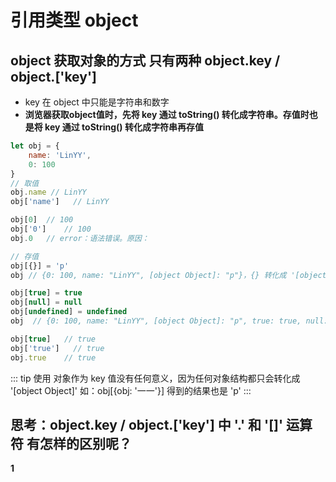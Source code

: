 # 引用类型 object
## object 获取对象的方式 只有两种 object.key / object.['key']
* key 在 object 中只能是字符串和数字
* **浏览器获取object值时，先将 key 通过 toString() 转化成字符串。存值时也是将 key 通过 toString() 转化成字符串再存值**
``` js
let obj = {
    name: 'LinYY',
    0: 100
}
// 取值
obj.name // LinYY
obj['name']   // LinYY

obj[0]  // 100
obj['0']    // 100
obj.0   // error：语法错误。原因：

// 存值
obj[{}] = 'p'
obj // {0: 100, name: "LinYY", [object Object]: "p"}，{} 转化成 '[object Object]' 字符串原因就是浏览器先使用 toString() 转化成的字符串。

obj[true] = true
obj[null] = null
obj[undefined] = undefined
obj  // {0: 100, name: "LinYY", [object Object]: "p", true: true, null: null, undefined: undefined}

obj[true]   // true
obj['true']   // true
obj.true    // true
```
::: tip
    使用 对象作为 key 值没有任何意义，因为任何对象结构都只会转化成 '[object Object]'
    如：obj[{obj: '一一'}] 得到的结果也是 'p'
:::

## 思考：object.key / object.['key'] 中 '.' 和 '[]' 运算符 有怎样的区别呢？
__1__
